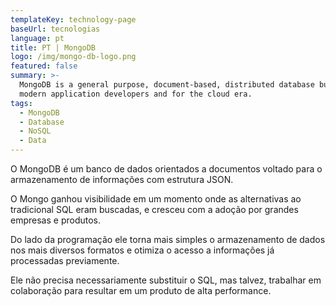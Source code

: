 ```yaml
---
templateKey: technology-page
baseUrl: tecnologias
language: pt
title: PT | MongoDB
logo: /img/mongo-db-logo.png
featured: false
summary: >-
  MongoDB is a general purpose, document-based, distributed database built for
  modern application developers and for the cloud era. 
tags:
  - MongoDB
  - Database
  - NoSQL
  - Data
---
```

O MongoDB é um banco de dados orientados a documentos voltado para o armazenamento de informações com estrutura JSON.

O Mongo ganhou visibilidade em um momento onde as alternativas ao tradicional SQL eram buscadas, e cresceu com a adoção por grandes empresas e produtos.

Do lado da programação ele torna mais simples o armazenamento de dados nos mais diversos formatos e otimiza o acesso a informações já processadas previamente.

Ele não precisa necessariamente substituir o SQL, mas talvez, trabalhar em colaboração para resultar em um produto de alta performance.
